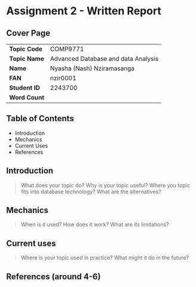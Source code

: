 # Assignment 2 - Written Report

## Cover Page

|                |                                     |
| -------------- | ----------------------------------- |
| **Topic Code** | COMP9771                            |
| **Topic Name** | Advanced Database and data Analysis |
| **Name**       | Nyasha (Nash) Nziramasanga          |
| **FAN**        | nzir0001                            |
| **Student ID** | 2243700                             |
| **Word Count** |                                     |

## Table of Contents

- Introduction
- Mechanics
- Current Uses
- References

## Introduction

> What does your topic do? Why is your topic useful? Where you topic fits into database technology? What are the alternatives?

## Mechanics

> When is it used? How does it work? What are its limitations?

## Current uses

> Where is your topic used in practice? What might it do in the future?

## References (around 4-6)
